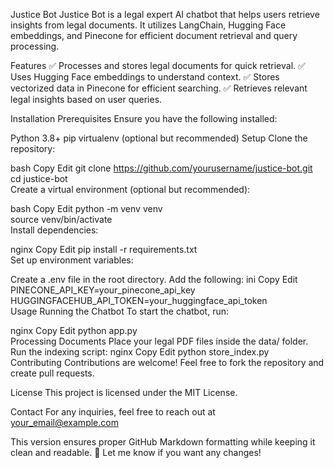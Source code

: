 Justice Bot
Justice Bot is a legal expert AI chatbot that helps users retrieve insights from legal documents. It utilizes LangChain, Hugging Face embeddings, and Pinecone for efficient document retrieval and query processing.

Features
✅ Processes and stores legal documents for quick retrieval.
✅ Uses Hugging Face embeddings to understand context.
✅ Stores vectorized data in Pinecone for efficient searching.
✅ Retrieves relevant legal insights based on user queries.

Installation
Prerequisites
Ensure you have the following installed:

Python 3.8+
pip
virtualenv (optional but recommended)
Setup
Clone the repository:

bash
Copy
Edit
git clone https://github.com/yourusername/justice-bot.git  
cd justice-bot  
Create a virtual environment (optional but recommended):

bash
Copy
Edit
python -m venv venv  
source venv/bin/activate  
Install dependencies:

nginx
Copy
Edit
pip install -r requirements.txt  
Set up environment variables:

Create a .env file in the root directory.
Add the following:
ini
Copy
Edit
PINECONE_API_KEY=your_pinecone_api_key  
HUGGINGFACEHUB_API_TOKEN=your_huggingface_api_token  
Usage
Running the Chatbot
To start the chatbot, run:

nginx
Copy
Edit
python app.py  
Processing Documents
Place your legal PDF files inside the data/ folder.
Run the indexing script:
nginx
Copy
Edit
python store_index.py  
Contributing
Contributions are welcome! Feel free to fork the repository and create pull requests.

License
This project is licensed under the MIT License.

Contact
For any inquiries, feel free to reach out at your_email@example.com

This version ensures proper GitHub Markdown formatting while keeping it clean and readable. 🚀 Let me know if you want any changes!
